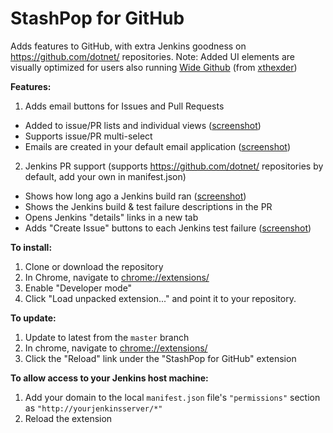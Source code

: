 # StashPop for GitHub
Adds features to GitHub, with extra Jenkins goodness on https://github.com/dotnet/ repositories.
Note: Added UI elements are visually optimized for users also running [Wide Github](https://github.com/xthexder/wide-github) (from [xthexder](https://github.com/xthexder/))

**Features:**

1. Adds email buttons for Issues and Pull Requests
  - Added to issue/PR lists and individual views (<a href="screenshots/issueslist.png" target="_blank">screenshot</a>)
  - Supports issue/PR multi-select
  - Emails are created in your default email application (<a href="screenshots/issueemail.png" target="_blank">screenshot</a>)

2. Jenkins PR support (supports https://github.com/dotnet/ repositories by default, add your own in manifest.json)
  - Shows how long ago a Jenkins build ran (<a href="screenshots/jenkinsresults.png" target="_blank">screenshot</a>)
  - Shows the Jenkins build & test failure descriptions in the PR 
  - Opens Jenkins "details" links in a new tab
  - Adds "Create Issue" buttons to each Jenkins test failure (<a href="screenshots/createdissue.png" target="_blank">screenshot</a>)

**To install:**

1. Clone or download the repository
2. In Chrome, navigate to [chrome://extensions/](chrome://extensions/)
3. Enable "Developer mode"
4. Click "Load unpacked extension..." and point it to your repository.

**To update:**

1. Update to latest from the ```master``` branch
2. In chrome, navigate to [chrome://extensions/](chrome://extensions/)
3. Click the "Reload" link under the "StashPop for GitHub" extension

**To allow access to your Jenkins host machine:**

1. Add your domain to the local ```manifest.json``` file's ```"permissions"``` section as ```"http://yourjenkinsserver/*"```
2. Reload the extension
